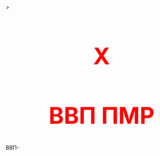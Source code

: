 <html>
<head>>
	<center><h1 style="color:red; font-size:60px;">X</h1></center>
	<center><h1 style="color:red; font-size:60px;">ВВП ПМР</h1></center>
 ВВП-
</head>
<body style="background-color: black
